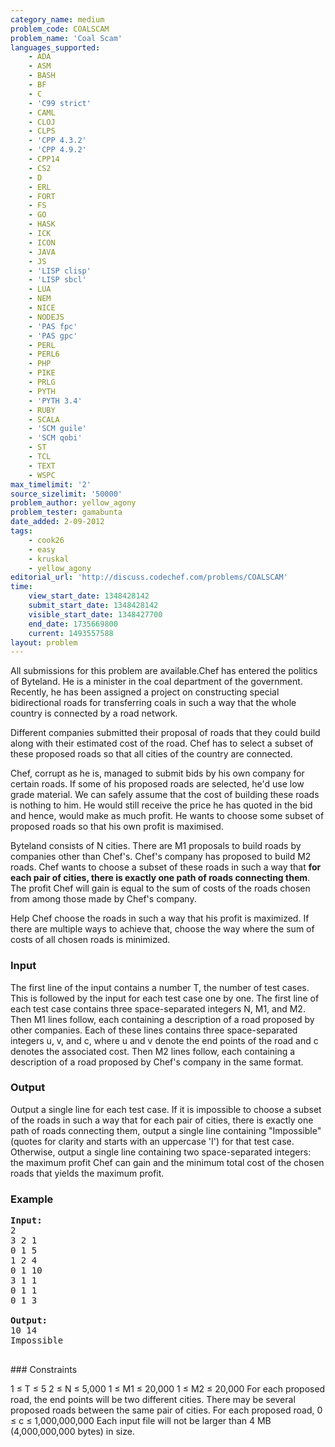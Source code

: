 ```yaml
---
category_name: medium
problem_code: COALSCAM
problem_name: 'Coal Scam'
languages_supported:
    - ADA
    - ASM
    - BASH
    - BF
    - C
    - 'C99 strict'
    - CAML
    - CLOJ
    - CLPS
    - 'CPP 4.3.2'
    - 'CPP 4.9.2'
    - CPP14
    - CS2
    - D
    - ERL
    - FORT
    - FS
    - GO
    - HASK
    - ICK
    - ICON
    - JAVA
    - JS
    - 'LISP clisp'
    - 'LISP sbcl'
    - LUA
    - NEM
    - NICE
    - NODEJS
    - 'PAS fpc'
    - 'PAS gpc'
    - PERL
    - PERL6
    - PHP
    - PIKE
    - PRLG
    - PYTH
    - 'PYTH 3.4'
    - RUBY
    - SCALA
    - 'SCM guile'
    - 'SCM qobi'
    - ST
    - TCL
    - TEXT
    - WSPC
max_timelimit: '2'
source_sizelimit: '50000'
problem_author: yellow_agony
problem_tester: gamabunta
date_added: 2-09-2012
tags:
    - cook26
    - easy
    - kruskal
    - yellow_agony
editorial_url: 'http://discuss.codechef.com/problems/COALSCAM'
time:
    view_start_date: 1348428142
    submit_start_date: 1348428142
    visible_start_date: 1348427700
    end_date: 1735669800
    current: 1493557588
layout: problem
---
```

All submissions for this problem are available.Chef has entered the politics of Byteland. He is a minister in the coal department of the government. Recently, he has been assigned a project on constructing special bidirectional roads for transferring coals in such a way that the whole country is connected by a road network.

Different companies submitted their proposal of roads that they could build along with their estimated cost of the road. Chef has to select a subset of these proposed roads so that all cities of the country are connected.

Chef, corrupt as he is, managed to submit bids by his own company for certain roads. If some of his proposed roads are selected, he'd use low grade material. We can safely assume that the cost of building these roads is nothing to him. He would still receive the price he has quoted in the bid and hence, would make as much profit. He wants to choose some subset of proposed roads so that his own profit is maximised.

Byteland consists of N cities. There are M1 proposals to build roads by companies other than Chef's. Chef's company has proposed to build M2 roads. Chef wants to choose a subset of these roads in such a way that **for each pair of cities, there is exactly one path of roads connecting them**. The profit Chef will gain is equal to the sum of costs of the roads chosen from among those made by Chef's company.

Help Chef choose the roads in such a way that his profit is maximized. If there are multiple ways to achieve that, choose the way where the sum of costs of all chosen roads is minimized.

### Input

The first line of the input contains a number T, the number of test cases. This is followed by the input for each test case one by one. The first line of each test case contains three space-separated integers N, M1, and M2. Then M1 lines follow, each containing a description of a road proposed by other companies. Each of these lines contains three space-separated integers u, v, and c, where u and v denote the end points of the road and c denotes the associated cost. Then M2 lines follow, each containing a description of a road proposed by Chef's company in the same format.

### Output

Output a single line for each test case. If it is impossible to choose a subset of the roads in such a way that for each pair of cities, there is exactly one path of roads connecting them, output a single line containing "Impossible" (quotes for clarity and starts with an uppercase 'I') for that test case. Otherwise, output a single line containing two space-separated integers: the maximum profit Chef can gain and the minimum total cost of the chosen roads that yields the maximum profit.

### Example

<pre>
<b>Input:</b>
2
3 2 1
0 1 5
1 2 4
0 1 10
3 1 1
0 1 1
0 1 3

<b>Output:</b>
10 14
Impossible

</pre>### Constraints
1 ≤ T ≤ 5
2 ≤ N ≤ 5,000
1 ≤ M1 ≤ 20,000
1 ≤ M2 ≤ 20,000
For each proposed road, the end points will be two different cities.
There may be several proposed roads between the same pair of cities.
For each proposed road, 0 ≤ c ≤ 1,000,000,000
Each input file will not be larger than 4 MB (4,000,000,000 bytes) in size.
